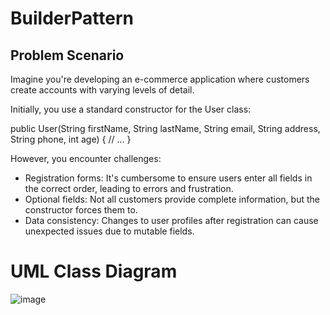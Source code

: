 # BuilderPattern
## Problem Scenario

Imagine you're developing an e-commerce application where customers create accounts with varying levels of detail.

Initially, you use a standard constructor for the User class:

public User(String firstName, String lastName, String email,
           String address, String phone, int age) {
     // ...
}

However, you encounter challenges:

- Registration forms: It's cumbersome to ensure users enter all fields in the correct order, leading to errors and frustration.
- Optional fields: Not all customers provide complete information, but the constructor forces them to.
- Data consistency: Changes to user profiles after registration can cause unexpected issues due to mutable fields.

# UML Class Diagram
![image](https://github.com/troy0323/BuilderPattern/assets/90951302/c03bb3b7-7050-4bb6-84f9-01b4c9533b9c)

  
